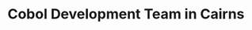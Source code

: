 ---
title: Cobol Development Team in Cairns
permalink: /landings/locations/cairns/developer/cobol
technology: Cobol
location: Cairns
---
